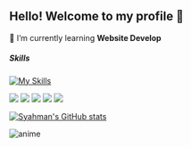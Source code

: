 ## Hello! Welcome to my profile 👋

<!--
**azkasyhmn/azkasyhmn** is a ✨ _special_ ✨ repository because its `README.md` (this file) appears on your GitHub profile.

Here are some ideas to get you started:

- 🔭 I’m currently working on ...
- 🌱 I’m currently learning ...
- 👯 I’m looking to collaborate on ...
- 🤔 I’m looking for help with ...
- 💬 Ask me about ...
- 📫 How to reach me: ...
- 😄 Pronouns: ...
- ⚡ Fun fact: ...
-->
🔭 I’m currently learning **Website Develop**
##### Skills

[![My Skills](https://skillicons.dev/icons?i=html,css,js,figma)](https://skillicons.dev)

<img src="https://img.shields.io/badge/HTML5-E34F26?style=for-the-badge&logo=html5&logoColor=white" /> <img src="https://img.shields.io/badge/CSS3-1572B6?style=for-the-badge&logo=css3&logoColor=white" /> 
<img src="https://img.shields.io/badge/JavaScript-323330?style=for-the-badge&logo=javascript&logoColor=F7DF1E"/>
<img src ="https://img.shields.io/badge/Figma-F24E1E?style=for-the-badge&logo=figma&logoColor=white"/>
<img src="https://img.shields.io/badge/VSCode-0078D4?style=for-the-badge&logo=visual%20studio%20code&logoColor=white"/>

[![Syahman's GitHub stats](https://github-readme-stats.vercel.app/api?username=azkasyhmn&show_icons=true&theme=algolia)](https://github.com/azkasyhmn/github-readme-stats)

![anime](https://media3.giphy.com/media/v1.Y2lkPTc5MGI3NjExcmxyYW94cDV2djdlMGVwYWNtN2tudzBkbXp2MWVpaWhheDlxZTl4MCZlcD12MV9pbnRlcm5hbF9naWZfYnlfaWQmY3Q9Zw/sNUWF7fAUP2q4/giphy.gif)

